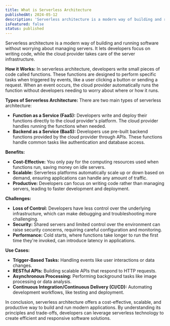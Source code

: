 ```yaml
---
title: What is Serverless Architecture
publishedAt: 2024-05-12
description: 'Serverless architecture is a modern way of building and running software without worrying about managing servers...'
isFeatured: false
status: published
---
```


Serverless architecture is a modern way of building and running software without worrying about managing servers. It lets developers focus on writing code, while the cloud provider takes care of the server infrastructure.

**How it Works:**
In serverless architecture, developers write small pieces of code called functions. These functions are designed to perform specific tasks when triggered by events, like a user clicking a button or sending a request. When an event occurs, the cloud provider automatically runs the function without developers needing to worry about where or how it runs.

**Types of Serverless Architecture:**
There are two main types of serverless architecture:

-   **Function as a Service (FaaS):** Developers write and deploy their functions directly to the cloud provider's platform. The cloud provider handles running the functions when needed.
-   **Backend as a Service (BaaS):** Developers use pre-built backend functions provided by the cloud provider through APIs. These functions handle common tasks like authentication and database access.

**Benefits:**

-   **Cost-Effective:** You only pay for the computing resources used when functions run, saving money on idle servers.
-   **Scalable:** Serverless platforms automatically scale up or down based on demand, ensuring applications can handle any amount of traffic.
-   **Productive:** Developers can focus on writing code rather than managing servers, leading to faster development and deployment.

**Challenges:**

-   **Loss of Control:** Developers have less control over the underlying infrastructure, which can make debugging and troubleshooting more challenging.
-   **Security:** Shared servers and limited control over the environment can raise security concerns, requiring careful configuration and monitoring.
-   **Performance:** Cold starts, where functions take longer to run the first time they're invoked, can introduce latency in applications.

**Use Cases:**

-   **Trigger-Based Tasks:** Handling events like user interactions or data changes.
-   **RESTful APIs:** Building scalable APIs that respond to HTTP requests.
-   **Asynchronous Processing:** Performing background tasks like image processing or data analysis.
-   **Continuous Integration/Continuous Delivery (CI/CD):** Automating development workflows, like testing and deployment.

In conclusion, serverless architecture offers a cost-effective, scalable, and productive way to build and run modern applications. By understanding its principles and trade-offs, developers can leverage serverless technology to create efficient and responsive software solutions.
